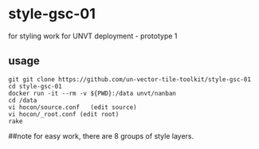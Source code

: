 # style-gsc-01
for styling work for UNVT deployment - prototype 1

## usage
```console
git git clone https://github.com/un-vector-tile-toolkit/style-gsc-01
cd style-gsc-01  
docker run -it --rm -v ${PWD}:/data unvt/nanban  
cd /data  
vi hocon/source.conf   (edit source)
vi hocon/_root.conf (edit root)
rake  
```  

##note
for easy work, there are 8 groups of style layers.